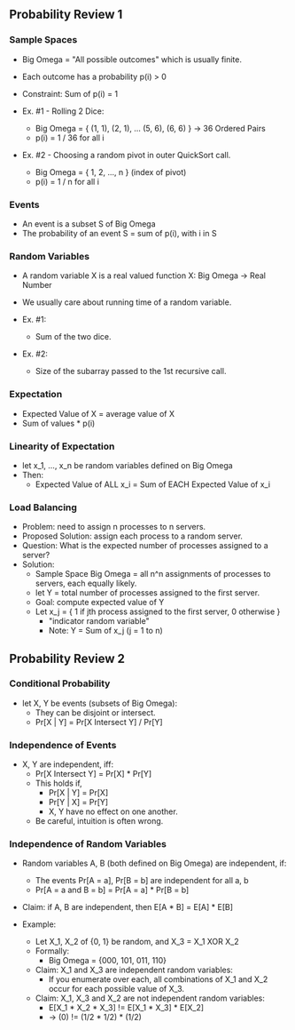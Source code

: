 ## Probability Review 1

### Sample Spaces

- Big Omega = "All possible outcomes" which is usually finite.
- Each outcome has a probability p(i) > 0
- Constraint: Sum of p(i)  = 1

- Ex. #1 - Rolling 2 Dice:
    - Big Omega = { (1, 1), (2, 1), ... (5, 6), (6, 6) } -> 36 Ordered Pairs
    - p(i) = 1 / 36 for all i

- Ex. #2 - Choosing a random pivot in outer QuickSort call.
    - Big Omega = { 1, 2, ..., n } (index of pivot)
    - p(i) = 1 / n for all i

### Events

- An event is a subset S of Big Omega
- The probability of an event S = sum of p(i), with i in S

### Random Variables

- A random variable X is a real valued function X: Big Omega -> Real Number
- We usually care about running time of a random variable.

- Ex. #1:
    - Sum of the two dice.
- Ex. #2:
    - Size of the subarray passed to the 1st recursive call.

### Expectation

- Expected Value of X = average value of X
- Sum of values * p(i)

### Linearity of Expectation

- let x_1, ..., x_n be random variables defined on Big Omega
- Then:
    - Expected Value of ALL x_i = Sum of EACH Expected Value of x_i

### Load Balancing

- Problem: need to assign n processes to n servers.
- Proposed Solution: assign each process to a random server.
- Question: What is the expected number of processes assigned to a server?
- Solution:
    - Sample Space Big Omega = all n^n assignments of processes to servers, each equally likely.
    - let Y = total number of processes assigned to the first server.
    - Goal: compute expected value of Y
    - Let x_j = { 1 if jth process assigned to the first server, 0 otherwise }
        - "indicator random variable"
        - Note: Y = Sum of x_j (j = 1 to n)

## Probability Review 2

### Conditional Probability

- let X, Y be events (subsets of Big Omega):
    - They can be disjoint or intersect.
    - Pr[X | Y] = Pr[X Intersect Y] / Pr[Y]

### Independence of Events

- X, Y are independent, iff:
    - Pr[X Intersect Y] = Pr[X] * Pr[Y]
    - This holds if,
        - Pr[X | Y] = Pr[X]
        - Pr[Y | X] = Pr[Y]
        - X, Y have no effect on one another.
    - Be careful, intuition is often wrong.

### Independence of Random Variables

- Random variables A, B (both defined on Big Omega) are independent, if:
    - The events Pr[A = a], Pr[B = b] are independent for all a, b
    - Pr[A = a and B = b] = Pr[A = a] * Pr[B = b]

- Claim: if A, B are independent, then E[A * B] = E[A] * E[B]

- Example:
    - Let X_1, X_2 of {0, 1} be random, and X_3 = X_1 XOR X_2
    - Formally:
        - Big Omega = {000, 101, 011, 110}
    - Claim: X_1 and X_3 are independent random variables:
        - If you enumerate over each, all combinations of X_1 and X_2 occur for each possible value of X_3.
    - Claim: X_1, X_3 and X_2 are not independent random variables:
        - E[X_1 * X_2 * X_3] != E[X_1 * X_3] * E[X_2] 
        - -> (0) != (1/2 * 1/2) * (1/2)